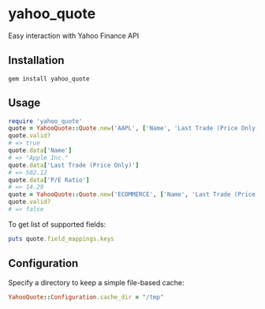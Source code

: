# yahoo_quote

Easy interaction with Yahoo Finance API

## Installation

    gem install yahoo_quote

## Usage

```ruby
require 'yahoo_quote'
quote = YahooQuote::Quote.new('AAPL', ['Name', 'Last Trade (Price Only)', 'P/E Ratio'])
quote.valid?
# => true
quote.data['Name']
# => "Apple Inc."
quote.data['Last Trade (Price Only)']
# => 502.12
quote.data['P/E Ratio']
# => 14.29
quote = YahooQuote::Quote.new('ECOMMERCE', ['Name', 'Last Trade (Price Only)', 'P/E Ratio'])
quote.valid?
# => false
```

To get list of supported fields:

```ruby
puts quote.field_mappings.keys
````

## Configuration

Specify a directory to keep a simple file-based cache:

```ruby
YahooQuote::Configuration.cache_dir = "/tmp"
```
